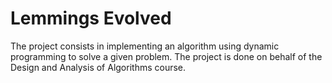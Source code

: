 # Lemmings Evolved
The project consists in implementing an algorithm using dynamic programming to solve a given problem. The project is done on behalf of the Design and Analysis of Algorithms course.
